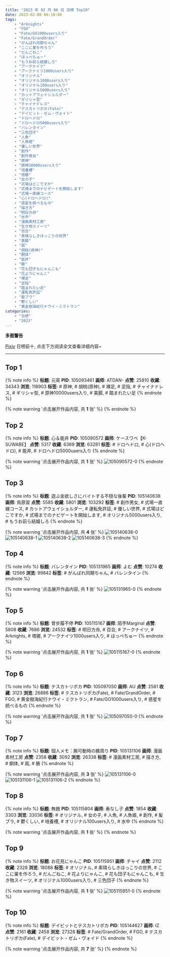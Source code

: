 ```yaml
---
title: "2023 年 02 月 06 日 日榜 Top10"
date: 2023-02-08 06:18:00
tags:
    - "Arknights"
    - "FGO"
    - "Fate/GO1000users入り"
    - "Fate/GrandOrder"
    - "がんばれ同期ちゃん"
    - "ここに巣を作ろう"
    - "だんごねこ"
    - "ほっぺちゅー"
    - "もうお前ら結婚しろ"
    - "アークナイツ"
    - "アークナイツ1000users入り"
    - "オリジナル"
    - "オリジナル1000users入り"
    - "オリジナル100users入り"
    - "オリジナル5000users入り"
    - "カットアウェイショルダー"
    - "ギリシャ型"
    - "チャイナドレス"
    - "テスカトリポカ(Fate)"
    - "デイビット・ゼム・ヴォイド"
    - "ドロヘドロ"
    - "ドロヘドロ5000users入り"
    - "バレンタイン"
    - "三色団子"
    - "人魚"
    - "人魚姫"
    - "優しい世界"
    - "創作"
    - "創作男女"
    - "原神"
    - "原神10000users入り"
    - "培養槽"
    - "塔娜"
    - "女の子"
    - "式場はどこですか"
    - "式場までのナビゲートを開始します"
    - "式場一直線コース"
    - "心(ドロヘドロ)"
    - "惑星を統べるもの"
    - "描き方"
    - "明日方舟"
    - "水中"
    - "漫画素材工房"
    - "生き物スイーツ"
    - "百合"
    - "素晴らしきほっこりの世界"
    - "美脚"
    - "肩"
    - "胡桃(原神)"
    - "胴体"
    - "能井"
    - "腋"
    - "花も団子もにゃんこも"
    - "花よりにゃんこ"
    - "裸足"
    - "足指"
    - "踏まれたい足"
    - "運転免許証"
    - "髪ブラ"
    - "鬱くしい"
    - "黄金樹海紀行ナウイ・ミクトラン"
categories:
    - "日榜"
    - "2023"
---
```


<i class="fa fa-triangle-exclamation"></i>**多图警告**<i class="fa fa-triangle-exclamation"></i>

[Pixiv](https://www.pixiv.net/) 日榜前十, 点击下方阅读全文查看详细内容~

<!-- more -->

---

## Top 1

{% note info %}
**标题**: 元宵
**PID**: 105093461 **画师**: ATDAN-
**点赞**: 25810 **收藏**: 34343 **浏览**: 118903
**标签**: # 原神, # 胡桃(原神), # 裸足, # 足指, # チャイナドレス, # ギリシャ型, # 原神10000users入り, # 美脚, # 踏まれたい足
{% endnote %}

{% note warning '点击展开作品内容, 共 **1** 张' %}
{% endnote %}

## Top 2

{% note info %}
**标题**: 心＆能井
**PID**: 105090572 **画师**: ケースワベ【K-SUWABE】
**点赞**: 5317 **收藏**: 6369 **浏览**: 63281
**标签**: # ドロヘドロ, # 心(ドロヘドロ), # 能井, # ドロヘドロ5000users入り
{% endnote %}

{% note warning '点击展开作品内容, 共 **1** 张' %}
![105090572-0](https://i.pixiv.re/img-original/img/2023/02/05/00/00/56/105090572_p0.jpg)
{% endnote %}

## Top 3

{% note info %}
**标题**: 遊ぶ金欲しさにバイトする不穏な後輩
**PID**: 105140638 **画师**: 鳥原習
**点赞**: 5585 **收藏**: 5801 **浏览**: 103292
**标签**: # 創作男女, # 式場一直線コース, # カットアウェイショルダー, # 運転免許証, # 優しい世界, # 式場はどこですか, # 式場までのナビゲートを開始します, # オリジナル5000users入り, # もうお前ら結婚しろ
{% endnote %}

{% note warning '点击展开作品内容, 共 **4** 张' %}
![105140638-0](https://i.pixiv.re/img-original/img/2023/02/06/18/00/31/105140638_p0.jpg)
![105140638-1](https://i.pixiv.re/img-original/img/2023/02/06/18/00/31/105140638_p1.jpg)
![105140638-2](https://i.pixiv.re/img-original/img/2023/02/06/18/00/31/105140638_p2.jpg)
![105140638-3](https://i.pixiv.re/img-original/img/2023/02/06/18/00/31/105140638_p3.jpg)
{% endnote %}

## Top 4

{% note info %}
**标题**: バレンタイン
**PID**: 105131965 **画师**: よむ
**点赞**: 10274 **收藏**: 12566 **浏览**: 99842
**标签**: # がんばれ同期ちゃん, # バレンタイン
{% endnote %}

{% note warning '点击展开作品内容, 共 **1** 张' %}
![105131965-0](https://i.pixiv.re/img-original/img/2023/02/06/08/10/36/105131965_p0.png)
{% endnote %}

## Top 5

{% note info %}
**标题**: 曾步履不停
**PID**: 105115167 **画师**: 陌芋Marginal
**点赞**: 5808 **收藏**: 7686 **浏览**: 24532
**标签**: # 明日方舟, # 百合, # アークナイツ, # Arknights, # 塔娜, # アークナイツ1000users入り, # ほっぺちゅー
{% endnote %}

{% note warning '点击展开作品内容, 共 **1** 张' %}
![105115167-0](https://i.pixiv.re/img-original/img/2023/02/05/20/08/00/105115167_p0.jpg)
{% endnote %}

## Top 6

{% note info %}
**标题**: テスカトリポカ
**PID**: 105097050 **画师**: AU
**点赞**: 2581 **收藏**: 3123 **浏览**: 26886
**标签**: # テスカトリポカ(Fate), # Fate/GrandOrder, # FGO, # 黄金樹海紀行ナウイ・ミクトラン, # Fate/GO1000users入り, # 惑星を統べるもの
{% endnote %}

{% note warning '点击展开作品内容, 共 **1** 张' %}
![105097050-0](https://i.pixiv.re/img-original/img/2023/02/05/05/42/34/105097050_p0.png)
{% endnote %}

## Top 7

{% note info %}
**标题**: 個人メモ：腕可動時の腋周り
**PID**: 105131106 **画师**: 漫画素材工房
**点赞**: 2358 **收藏**: 3092 **浏览**: 26338
**标签**: # 漫画素材工房, # 描き方, # 胴体, # 肩, # 腋
{% endnote %}

{% note warning '点击展开作品内容, 共 **3** 张' %}
![105131106-0](https://i.pixiv.re/img-original/img/2023/02/06/07/00/03/105131106_p0.jpg)
![105131106-1](https://i.pixiv.re/img-original/img/2023/02/06/07/00/03/105131106_p1.jpg)
![105131106-2](https://i.pixiv.re/img-original/img/2023/02/06/07/00/03/105131106_p2.jpg)
{% endnote %}

## Top 8

{% note info %}
**标题**: 無題
**PID**: 105115804 **画师**: 寿なし子
**点赞**: 1854 **收藏**: 3303 **浏览**: 33036
**标签**: # オリジナル, # 女の子, # 人魚, # 人魚姫, # 創作, # 髪ブラ, # 鬱くしい, # 培養槽, # オリジナル100users入り, # 水中
{% endnote %}

{% note warning '点击展开作品内容, 共 **1** 张' %}
{% endnote %}

## Top 9

{% note info %}
**标题**: お花見にゃんこ
**PID**: 105115951 **画师**: チャイ
**点赞**: 2112 **收藏**: 2328 **浏览**: 18088
**标签**: # オリジナル, # 素晴らしきほっこりの世界, # ここに巣を作ろう, # だんごねこ, # 花よりにゃんこ, # 花も団子もにゃんこも, # 生き物スイーツ, # オリジナル1000users入り, # 三色団子
{% endnote %}

{% note warning '点击展开作品内容, 共 **1** 张' %}
![105115951-0](https://i.pixiv.re/img-original/img/2023/02/05/20/30/02/105115951_p0.png)
{% endnote %}

## Top 10

{% note info %}
**标题**: デイビットとテスカトリポカ
**PID**: 105144627 **画师**: IZ
**点赞**: 2161 **收藏**: 2458 **浏览**: 27328
**标签**: # Fate/GrandOrder, # FGO, # テスカトリポカ(Fate), # デイビット・ゼム・ヴォイド
{% endnote %}

{% note warning '点击展开作品内容, 共 **7** 张' %}
{% endnote %}
